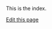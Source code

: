 ---
---

This is the index.

<a href="{{site.github.repository_url}}/edit/master/{{page.path}}">Edit this page</a>
